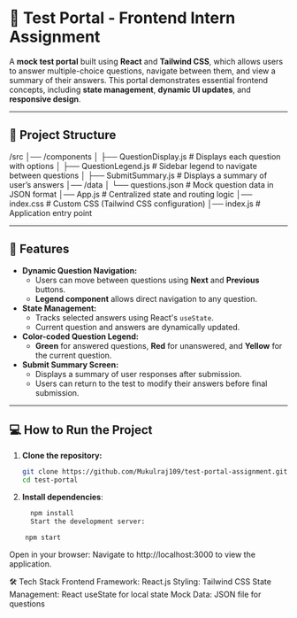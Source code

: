 # 📝 Test Portal - Frontend Intern Assignment

A **mock test portal** built using **React** and **Tailwind CSS**, which allows users to answer multiple-choice questions, navigate between them, and view a summary of their answers. This portal demonstrates essential frontend concepts, including **state management**, **dynamic UI updates**, and **responsive design**.

---

## 📁 Project Structure

/src │── /components │ ├── QuestionDisplay.js # Displays each question with options │ ├── QuestionLegend.js # Sidebar legend to navigate between questions │ ├── SubmitSummary.js # Displays a summary of user’s answers │── /data │ └── questions.json # Mock question data in JSON format │── App.js # Centralized state and routing logic │── index.css # Custom CSS (Tailwind CSS configuration) │── index.js # Application entry point


---

## 🚀 Features

- **Dynamic Question Navigation:** 
  - Users can move between questions using **Next** and **Previous** buttons.
  - **Legend component** allows direct navigation to any question.
- **State Management:** 
  - Tracks selected answers using React's `useState`.
  - Current question and answers are dynamically updated.
- **Color-coded Question Legend:** 
  - **Green** for answered questions, **Red** for unanswered, and **Yellow** for the current question.
- **Submit Summary Screen:** 
  - Displays a summary of user responses after submission.
  - Users can return to the test to modify their answers before final submission.
---

## 💻 How to Run the Project

1. **Clone the repository:**
   ```bash
   git clone https://github.com/Mukulraj109/test-portal-assignment.git
   cd test-portal

2. **Install dependencies**:

   ```bash
     npm install
     Start the development server:
```bash
    npm start
```
 Open in your browser: Navigate to http://localhost:3000 to view the application.

🛠️ Tech Stack
   Frontend Framework: React.js
   Styling: Tailwind CSS
   State Management: React useState for local state
   Mock Data: JSON file for questions

